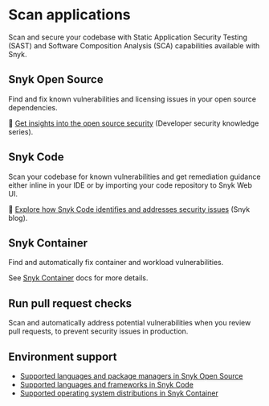 # Scan applications

Scan and secure your codebase with Static Application Security Testing (SAST) and Software Composition Analysis (SCA) capabilities available with Snyk.

## Snyk Open Source

Find and fix known vulnerabilities and licensing issues in your open source dependencies.

:link: [Get insights into the open source security](https://snyk.io/series/open-source-security/) (Developer security knowledge series).

## Snyk Code

Scan your codebase for known vulnerabilities and get remediation guidance either inline in your IDE or by importing your code repository to Snyk Web UI.

:link: [Explore how Snyk Code identifies and addresses security issues](https://snyk.io/blog/advanced-technologies-behind-snyk-code/) (Snyk blog).

## Snyk Container

Find and automatically fix container and workload vulnerabilities.

See [Snyk Container](snyk-container/) docs for more details.

## Run pull request checks

Scan and automatically address potential vulnerabilities when you review pull requests, to prevent security issues in production.

## Environment support

* [Supported languages and package managers in Snyk Open Source](snyk-open-source/snyk-open-source-supported-languages-and-package-managers.md)
* [Supported languages and frameworks in Snyk Code](snyk-code/snyk-code-language-and-frameworks-support.md)
* [Supported operating system distributions in Snyk Container](snyk-container/how-snyk-container-works/supported-operating-system-distributions.md)
